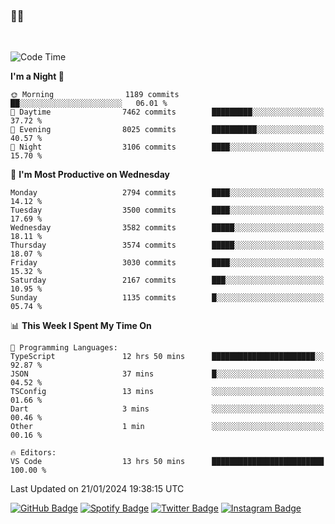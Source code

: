 ### 🤙🍺

<!-- <a href="https://github-readme-stats.vercel.app/api?username=hzak2xx&count_private=true&show_icons=true&theme=dracula">
  <img align="center" src="https://github-readme-stats.vercel.app/api?username=hzak2xx&count_private=true&show_icons=true&theme=dracula" />
</a>
</br> -->
</br>

<!--START_SECTION:waka-->
![Code Time](http://img.shields.io/badge/Code%20Time-2%2C996%20hrs%201%20min-blue)

**I'm a Night 🦉** 

```text
🌞 Morning                1189 commits        ██░░░░░░░░░░░░░░░░░░░░░░░   06.01 % 
🌆 Daytime                7462 commits        █████████░░░░░░░░░░░░░░░░   37.72 % 
🌃 Evening                8025 commits        ██████████░░░░░░░░░░░░░░░   40.57 % 
🌙 Night                  3106 commits        ████░░░░░░░░░░░░░░░░░░░░░   15.70 % 
```
📅 **I'm Most Productive on Wednesday** 

```text
Monday                   2794 commits        ████░░░░░░░░░░░░░░░░░░░░░   14.12 % 
Tuesday                  3500 commits        ████░░░░░░░░░░░░░░░░░░░░░   17.69 % 
Wednesday                3582 commits        █████░░░░░░░░░░░░░░░░░░░░   18.11 % 
Thursday                 3574 commits        █████░░░░░░░░░░░░░░░░░░░░   18.07 % 
Friday                   3030 commits        ████░░░░░░░░░░░░░░░░░░░░░   15.32 % 
Saturday                 2167 commits        ███░░░░░░░░░░░░░░░░░░░░░░   10.95 % 
Sunday                   1135 commits        █░░░░░░░░░░░░░░░░░░░░░░░░   05.74 % 
```


📊 **This Week I Spent My Time On** 

```text
💬 Programming Languages: 
TypeScript               12 hrs 50 mins      ███████████████████████░░   92.87 % 
JSON                     37 mins             █░░░░░░░░░░░░░░░░░░░░░░░░   04.52 % 
TSConfig                 13 mins             ░░░░░░░░░░░░░░░░░░░░░░░░░   01.66 % 
Dart                     3 mins              ░░░░░░░░░░░░░░░░░░░░░░░░░   00.46 % 
Other                    1 min               ░░░░░░░░░░░░░░░░░░░░░░░░░   00.16 % 

🔥 Editors: 
VS Code                  13 hrs 50 mins      █████████████████████████   100.00 % 
```


 Last Updated on 21/01/2024 19:38:15 UTC
<!--END_SECTION:waka-->

[![GitHub Badge](https://img.shields.io/badge/GitHub-100000?style=for-the-badge&logo=github&logoColor=white)](https://github.com/hzak2xx)
[![Spotify Badge](https://img.shields.io/badge/Spotify-1ED760?&style=for-the-badge&logo=spotify&logoColor=white)](https://open.spotify.com/user/uf90s6sbbh75a1mt44clkhkvf)
[![Twitter Badge](https://img.shields.io/badge/Twitter-1DA1F2?style=for-the-badge&logo=twitter&logoColor=white)](https://twitter.com/hzak2xx)
[![Instagram Badge](https://img.shields.io/badge/Instagram-E4405F?style=for-the-badge&logo=instagram&logoColor=white)](https://www.instagram.com/hzak2xx/)
